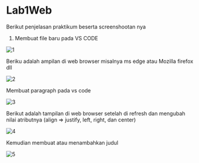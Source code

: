 # Lab1Web
Berikut penjelasan praktikum beserta screenshootan nya 
1.	Membuat file baru pada VS CODE 

![1](https://user-images.githubusercontent.com/56387936/113469037-84cbd480-9474-11eb-81d7-26522027003d.JPG)

Beriku adalah ampilan di web browser misalnya ms edge atau Mozilla firefox dll

![2](https://user-images.githubusercontent.com/56387936/113469103-163b4680-9475-11eb-8012-d888de846e98.JPG)

Membuat paragraph pada vs code 

![3](https://user-images.githubusercontent.com/56387936/113469147-80ec8200-9475-11eb-805a-11355fcafc04.JPG)

Berikut adalah tampilan di web browser setelah di refresh dan mengubah nilai atributnya (align => justify, left, right, dan center)

![4](https://user-images.githubusercontent.com/56387936/113469189-e93b6380-9475-11eb-86af-5bc3dc66fe60.JPG)

Kemudian membuat atau menambahkan judul  

![5](https://user-images.githubusercontent.com/56387936/113469227-3586a380-9476-11eb-81be-72a600570a27.JPG)


